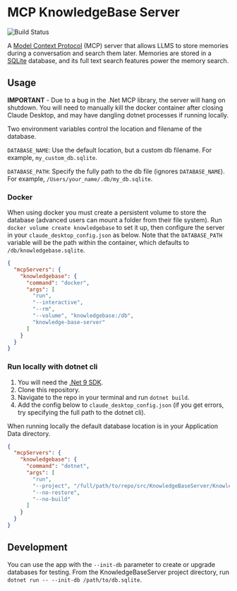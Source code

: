 # MCP KnowledgeBase Server

![Build Status](https://github.com/mbcrawfo/KnowledgeBaseServer/actions/workflows/ci.yml/badge.svg?branch=main)

A [Model Context Protocol](https://modelcontextprotocol.io/) (MCP) server that allows LLMS to store memories during a conversation and search them later.  Memories are stored in a [SQLite](https://www.sqlite.org) database, and its full text search features power the memory search.

## Usage

**IMPORTANT** - Due to a bug in the .Net MCP library, the server will hang on shutdown.  You will need to manually kill the docker container after closing Claude Desktop, and may have dangling dotnet processes if running locally.

Two environment variables control the location and filename of the database.

`DATABASE_NAME`: Use the default location, but a custom db filename.  For example, `my_custom_db.sqlite`.

`DATABASE_PATH`: Specify the fully path to the db file (ignores `DATABASE_NAME`).  For example, `/Users/your_name/.db/my_db.sqlite`.

### Docker

When using docker you must create a persistent volume to store the database (advanced users can mount a folder from their file system).  Run `docker volume create knowledgebase` to set it up, then configure the server in your `claude_desktop_config.json` as below.  Note that the `DATABASE_PATH` variable will be the path within the container, which defaults to `/db/knowledgebase.sqlite`.

```json
{
  "mcpServers": {
    "knowledgebase": {
      "command": "docker",
      "args": [
        "run",
        "--interactive",
        "--rm",
        "--volume", "knowledgebase:/db",
        "knowledge-base-server"
      ]
    }
  }
}

```

### Run locally with dotnet cli

1. You will need the [.Net 9 SDK](https://dotnet.microsoft.com/en-us/download/dotnet/9.0).
2. Clone this repository.
3. Navigate to the repo in your terminal and run `dotnet build`.
4. Add the config below to `claude_desktop_config.json` (if you get errors, try specifying the full path to the dotnet cli).

When running locally the default database location is in your Application Data directory.

```json
{
  "mcpServers": {
    "knowledgebase": {
      "command": "dotnet",
      "args": [
        "run",
        "--project", "/full/path/to/repo/src/KnowledgeBaseServer/KnowledgeBaseServer.csproj",
        "--no-restore",
        "--no-build"
      ]
    }
  }
}

```

## Development

You can use the app with the `--init-db` parameter to create or upgrade databases for testing.  From the KnowledgeBaseServer project directory, run `dotnet run -- --init-db /path/to/db.sqlite`.
